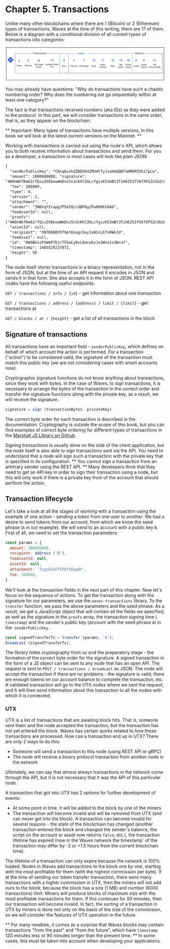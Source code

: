 # Chapter 5. Transactions

Unlike many other blockchains where there are 1 (Bitcoin) or 2 (Ethereum) types of transactions, Waves at the time of this writing, there are 17 of them. Below is a diagram with a conditional division of all current types of transactions into categories:

![Waves transaction types](../../assets/5-1-1-transaction-types.png "Waves Transaction Types")

You may already have questions: "Why do transactions have such a chaotic numbering order? Why does the numbering not go sequentially within at least one category?"

The fact is that transactions received numbers (aka IDs) as they were added to the protocol. In this part, we will consider transactions in the same order, that is, as they appear on the blockchain.

** Important: Many types of transactions have multiple versions, in this book we will look at the latest current versions on the Mainnet. **

Working with transactions is carried out using the node's API, which allows you to both receive information about transactions and send them. For you as a developer, a transaction in most cases will look like plain JSON:

``` 'json
{
  "senderPublicKey": "CRxqEuxhdZBEHX42MU4FfyJxuHmbDBTaHMhM3Uki7pLw",
  "amount": 1000000000, "signature": "4W9nWkfRm62rTQiuZX6bowWmDnz5n3cKhCZmLcYgivK53mBt3TzH6Z52fV6fXPSZn5bZc97rNo76usnNEoQcTHaq",
  "fee": 100000,
  "type": 4,
  "version": 1,
  "attachment": "",
  "sender": "3NBVqYXrapgJP9atQccdBPAgJPwHDKkh6A8",
  "feeAssetId": null,
  "proofs": ["4W9nWkfRm62rTQiuZX6bowWmDnz5n3cKhCZmLcYgivK53mBt3TzH6Z52fV6fXPSZn5bZc97rNo76usnNEoQcTHaq"],
  "assetId": null,
  "recipient": "3N78bNBYhT6pt6nugc6ay1uW1nLEfnRWkJd",
  "feeAsset": null,
  "id": "8W9BkioPSWmPfDjcTFGaCy8vLEmcwkzJeSWno1s3Wra7",
  "timestamp": 1485529237072,
  "height": 56
}
```

The node itself stores transactions in a binary representation, not in the form of JSON, but at the time of an API request it encodes in JSON and sends it in that form. She also accepts it in the form of JSON. REST API nodes have the following useful endpoints:

`GET / transactions / info / {id}` - get information about one transaction

`GET / transactions / address / {address} / limit / {limit}` - get transactions at

`GET / blocks / at / {height}` - get a list of all transactions in the block

## Signature of transactions

All transactions have an important field - `senderPublicKey`, which defines on behalf of which account the action is performed. For a transaction ("action") to be considered valid, the signature of the transaction must match this public key (we are not considering cases with smart accounts now).

Cryptographic signature functions do not know anything about transactions, since they work with bytes. In the case of Waves, to sign transactions, it is necessary to arrange the bytes of the transaction in the correct order and transfer the signature functions along with the private key, as a result, we will receive the signature.

``` js
signature = sign (transactionBytes, privateKey)
```

The correct byte order for each transaction is described in the documentation. Cryptography is outside the scope of this book, but you can find examples of correct byte ordering for different types of transactions in the [Marshall JS Library on Github](https://github.com/wavesplatform/marshall).

Signing transactions is usually done on the side of the client application, but the node itself is also able to sign transactions sent via the API. You need to understand that a node will sign such a transaction with the private key that is specified in its configuration. ** You cannot sign a transaction from an arbitrary sender using the REST API. ** Many developers think that they need to get an API key in order to sign their transaction using a node, but this will only work if there is a private key from of the account that should perform the action.

## Transaction lifecycle

Let's take a look at all the stages of working with a transaction using the example of one action - sending a token from one user to another. We had a desire to send tokens from our account, from which we know the seed phrase (`A` in our example). We will send to an account with a public key `B`. First of all, we need to set the transaction parameters:

``` js
const params = {
  amount: 300000000,
  recipient: address ('B'),
  feeAssetId: null,
  assetId: null,
  attachment: 'TcgsE5ehTSPUftEquDt',
  fee: 100000,
}
```

We'll look at the transaction fields in the next part of this chapter. Now let's focus on the sequence of actions. To get the transaction along with the signature for our parameters, we use the `waves-transactions` library. To the `transfer` function, we pass the above parameters and the seed phrase. As a result, we get a JavaScript object that will contain all the fields we specified, as well as the signature in the `proofs` array, the transaction signing time (` timestamp`) and the sender's public key (account with the seed phrase `A`) in the` senderPublicKey`.

``` js
const signedTransferTx = transfer (params, 'A');
broadcast (signedTransferTx);
```

The library hides cryptography from us and the preparatory stage - the formation of the correct byte order for the signature. A signed transaction in the form of a JS object can be sent to any node that has an open API. The request is sent to `POST / transactions / broadcast` as JSON. The node will accept the transaction if there are no problems - the signature is valid, there are enough tokens on our account balance to complete the transaction, etc. A validated transaction will go to the UTX nodes where we sent the request, and it will then send information about this transaction to all the nodes with which it is connected.

### UTX

UTX is a list of transactions that are awaiting block hits. That is, someone sent them and the node accepted the transaction, but the transaction has not yet entered the block. Waves has certain quirks related to how these transactions are processed. How can a transaction end up in UTX? There are only 2 ways to do this:

- Someone will send a transaction to this node (using REST API or gRPC)
- The node will receive a binary protocol transaction from another node in the network

Ultimately, we can say that almost always transactions in the network come through the API, but it is not necessary that it was the API of this particular node.

A transaction that got into UTX has 2 options for further development of events:

- At some point in time, it will be added to the block by one of the miners
- The transaction will become invalid and will be removed from UTX (and can never get into the block). A transaction can become invalid for several reasons - the state of the blockchain has changed (another transaction entered the block and changed the sender's balance, the script on the account or asset now returns `false`, etc.), the transaction lifetime has expired (now in the Waves network the timestamp` of the transaction may differ by -2 or +1.5 hours from the current blockchain time).

The lifetime of a transaction can only expire because the network is 100% loaded. Nodes in Waves add transactions to the block one by one, starting with the most profitable for them (with the highest commission per byte). If at the time of sending our token transfer transaction, there were many transactions with a higher commission in UTX, then the miners will not add ours to the block, because the block has a size (1 MB) and number (6000 transactions) limit. Miners will produce blocks of maximum size with the most profitable transactions for them. If this continues for 90 minutes, then our transaction will become invalid. In fact, the sorting of a transaction in UTX by miners is done not only on the basis of the size of the commission, so we will consider the features of UTX operation in the future.

** For many newbies, it comes as a surprise that Waves blocks may contain transactions "from the past" and "from the future", which have `timestamp` 120 minutes less or 90 minutes longer than the present time. ** In some cases, this must be taken into account when developing your applications.